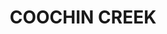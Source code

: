 ---
lastmod: '2025-04-06T06:05:21+00:00'
latitude: -26.849388
layout: suburb
longitude: 152.91803
postcode: '4519'
state: QLD
title: COOCHIN CREEK
url: /qld/coochin-creek/
---